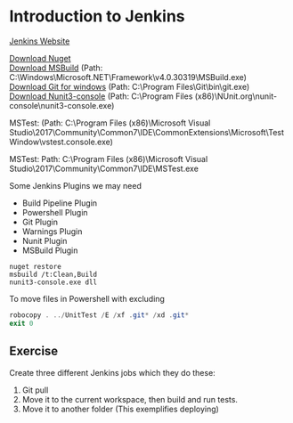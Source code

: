 # Introduction to Jenkins

[Jenkins Website](https://jenkins.io/)

[Download Nuget](https://www.nuget.org/downloads)  
[Download MSBuild](https://www.visualstudio.com/thank-you-downloading-visual-studio/?sku=BuildTools&rel=15) (Path: C:\Windows\Microsoft.NET\Framework\v4.0.30319\MSBuild.exe)    
[Download Git for windows](https://git-scm.com/download/win)  (Path: C:\Program Files\Git\bin\git.exe)  
[Download Nunit3-console](https://github.com/nunit/nunit-console/releases/tag/3.8) (Path: C:\Program Files (x86)\NUnit.org\nunit-console\nunit3-console.exe)  

MSTest: (Path: C:\Program Files (x86)\Microsoft Visual Studio\2017\Community\Common7\IDE\CommonExtensions\Microsoft\TestWindow\vstest.console.exe)

MSTest: Path: C:\Program Files (x86)\Microsoft Visual Studio\2017\Community\Common7\IDE\MSTest.exe

Some Jenkins Plugins we may need  
* Build Pipeline Plugin
* Powershell Plugin
* Git Plugin
* Warnings Plugin
* Nunit Plugin
* MSBuild Plugin

```
nuget restore
msbuild /t:Clean,Build
nunit3-console.exe dll
```

To move files in Powershell with excluding
```powershell
robocopy . ../UnitTest /E /xf .git* /xd .git*
exit 0
```

## Exercise
Create three different Jenkins jobs which they do these:
1. Git pull
2. Move it to the current workspace, then build and run tests.
3. Move it to another folder (This exemplifies deploying)